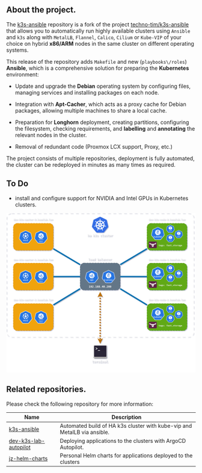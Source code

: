 ## About the project.

The [k3s-ansible](https://github.com/JacekZubielik/k3s-ansible) repository is a fork of the project [techno-tim/k3s-ansible](https://github.com/techno-tim/k3s-ansible) that allows you to automatically run highly available clusters using `Ansible` and `k3s` along with `MetalLB`, `Flannel`, `Calico`, `Cilium` or `Kube-VIP` of your choice on hybrid **x86\/ARM** nodes in the same cluster on different operating systems.

This release of the repository adds `Makefile` and new (`playbooks\/roles`) **Ansible**, which is a comprehensive solution for preparing the **Kubernetes** environment:

- Update and upgrade the **Debian** operating system by configuring files, managing services and installing packages on each node.

- Integration with **Apt-Cacher**, which acts as a proxy cache for Debian packages, allowing multiple machines to share a local cache.

- Preparation for **Longhorn** deployment, creating partitions, configuring the filesystem, checking requirements, and **labelling** and **annotating** the relevant nodes in the cluster.

- Removal of redundant code (Proxmox LCX support, Proxy, etc.)

The project consists of multiple repositories, deployment is fully automated, the cluster can be redeployed in minutes as many times as required.

## To Do

- install and configure support for NVIDIA and Intel GPUs in Kubernetes clusters.


![](assets/k3s-ha-config.png)


## Related repositories.

Please check the following repository for more information:

| Name                  | Description                                                              |
| --------------------- | ------------------------------------------------------------------------ |
| [k3s-ansible](https://github.com/JacekZubielik/k3s-ansible)          | Automated build of HA k3s cluster with kube-vip and MetalLB via ansible. |
| [dev-k3s-lab-autopilot](https://github.com/JacekZubielik/dev-k3s-lab-autopilot) | Deploying applications to the clusters with  ArgoCD Autopilot.           |
| [jz-helm-charts](https://github.com/JacekZubielik/jz-helm-charts)        | Personal Helm charts for applications deployed to the clusters           | 
